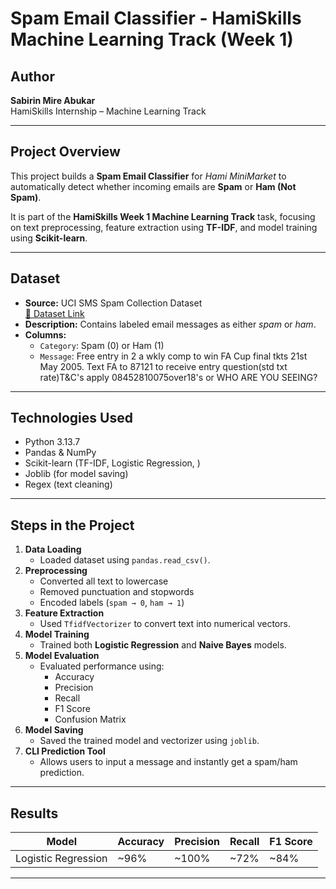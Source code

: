#  Spam Email Classifier - HamiSkills Machine Learning Track (Week 1)

##  Author
**Sabirin Mire Abukar**  
HamiSkills Internship – Machine Learning Track  

---

##  Project Overview
This project builds a **Spam Email Classifier** for *Hami MiniMarket* to automatically detect whether incoming emails are **Spam** or **Ham (Not Spam)**.

It is part of the **HamiSkills Week 1 Machine Learning Track** task, focusing on text preprocessing, feature extraction using **TF-IDF**, and model training using **Scikit-learn**.

---

##  Dataset
- **Source:** UCI SMS Spam Collection Dataset  
  [🔗 Dataset Link](https://www.kaggle.com/datasets/uciml/sms-spam-collection-dataset)  
- **Description:** Contains labeled email messages as either *spam* or *ham*.  
- **Columns:**
  - `Category`: Spam (0) or Ham (1)
  - `Message`: Free entry in 2 a wkly comp to win FA Cup final tkts 21st May 2005. Text FA to 87121 to receive entry question(std txt rate)T&C's apply 08452810075over18's or WHO ARE YOU SEEING?

---

##  Technologies Used
- Python 3.13.7
- Pandas & NumPy  
- Scikit-learn (TF-IDF, Logistic Regression, )  
- Joblib (for model saving)  
- Regex (text cleaning)

---

## Steps in the Project

1. **Data Loading**
   - Loaded dataset using `pandas.read_csv()`.
2. **Preprocessing**
   - Converted all text to lowercase  
   - Removed punctuation and stopwords  
   - Encoded labels (`spam → 0`, `ham → 1`)
3. **Feature Extraction**
   - Used `TfidfVectorizer` to convert text into numerical vectors.
4. **Model Training**
   - Trained both **Logistic Regression** and **Naive Bayes** models.
5. **Model Evaluation**
   - Evaluated performance using:
     - Accuracy
     - Precision
     - Recall
     - F1 Score
     - Confusion Matrix
6. **Model Saving**
   - Saved the trained model and vectorizer using `joblib`.
7. **CLI Prediction Tool**
   - Allows users to input a message and instantly get a spam/ham prediction.

---

## Results

| Model | Accuracy | Precision | Recall | F1 Score |
|--------|-----------|------------|----------|-----------|
| Logistic Regression | ~96% | ~100% | ~72% | ~84% |




---




